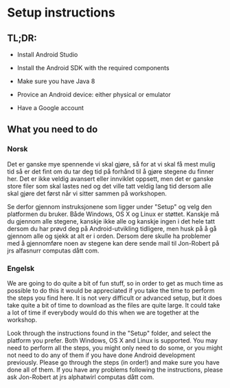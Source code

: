 ﻿# Setup instructions


## **TL;DR:**
- Install Android Studio
- Install the Android SDK with the required components
- Make sure you have Java 8

- Provice an Android device: either physical or emulator
- Have a Google account




## What you need to do
### Norsk
Det er ganske mye spennende vi skal gjøre, så for at vi skal få mest mulig tid så er det fint om du tar deg tid på forhånd til å gjøre stegene du finner her. Det er ikke veldig avansert eller innviklet oppsett, men det er ganske store filer som skal lastes ned og det ville tatt veldig lang tid dersom alle skal gjøre det først når vi sitter sammen på workshopen.

Se derfor gjennom instruksjonene som ligger under "Setup" og velg den platformen du bruker. Både Windows, OS X og Linux er støttet. Kanskje må du gjennom alle stegene, kanskje ikke alle og kanskje ingen i det hele tatt dersom du har prøvd deg på Android-utvikling tidligere, men husk på å gå gjennom alle og sjekk at alt er i orden. Dersom dere skulle ha problemer med å gjennomføre noen av stegene kan dere sende mail til Jon-Robert på jrs alfasnurr computas dått com.


### Engelsk
We are going to do quite a bit of fun stuff, so in order to get as much time as possible to do this it would be appreciated if you take the time to perform the steps you find here. It is not very difficult or advanced setup, but it does take quite a bit of time to download as the files are quite large. It could take a lot of time if everybody would do this when we are together at the workshop.

Look through the instructions found in the "Setup" folder, and select the platform you prefer. Both Windows, OS X and Linux is supported. You may need to perform all the steps, you might only need to do some, or you might not need to do any of them if you have done Android development previously. Please go through the steps (in order!) and make sure you have done all of them. If you have any problems following the instructions, please ask Jon-Robert at jrs alphatwirl computas dått com.
